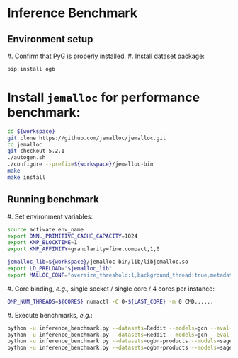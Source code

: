 # Inference Benchmark

## Environment setup

#. Confirm that PyG is properly installed.
#. Install dataset package:
   ```bash
   pip install ogb
   ```
# Install `jemalloc` for performance benchmark:
   ```bash
   cd ${workspace}
   git clone https://github.com/jemalloc/jemalloc.git
   cd jemalloc
   git checkout 5.2.1
   ./autogen.sh
   ./configure --prefix=${workspace}/jemalloc-bin
   make
   make install
   ```

## Running benchmark

#. Set environment variables:
   ```bash
   source activate env_name
   export DNNL_PRIMITIVE_CACHE_CAPACITY=1024
   export KMP_BLOCKTIME=1
   export KMP_AFFINITY=granularity=fine,compact,1,0

   jemalloc_lib=${workspace}/jemalloc-bin/lib/libjemalloc.so
   export LD_PRELOAD="$jemalloc_lib"
   export MALLOC_CONF="oversize_threshold:1,background_thread:true,metadata_thp:auto,dirty_decay_ms:9000000000,muzzy_decay_ms:9000000000"
   ```
#. Core binding, *e.g.*, single socket / single core / 4 cores per instance:
   ```bash
   OMP_NUM_THREADS=${CORES} numactl -C 0-${LAST_CORE} -m 0 CMD......
   ```
#. Execute benchmarks, *e.g.*:
   ```bash
   python -u inference_benchmark.py --datasets=Reddit --models=gcn --eval-batch-sizes=512 --num-layers=2 --num-hidden-channels=64
   python -u inference_benchmark.py --datasets=Reddit --models=gcn --eval-batch-sizes=512 --num-layers=2 --num-hidden-channels=64 --use-sparse-tensor
   python -u inference_benchmark.py --datasets=ogbn-products --models=sage --eval-batch-sizes=512 --num-layers=2 --num-hidden-channels=64
   python -u inference_benchmark.py --datasets=ogbn-products --models=sage --eval-batch-sizes=512 --num-layers=2 --num-hidden-channels=64 --use-sparse-tensor
   ```
